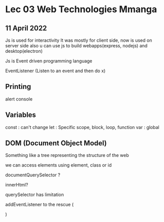 # Lec 03 Web Technologies Mmanga
## 11 April 2022

Js is used for interactivity
It was mostly for client side, now is used on server side also
u can use js to build webapps(express, nodejs) and desktop(electron)

Js is Event driven programming language

EventListener (Listen to an event and then do x)


Printing
--------
alert
console

Variables
---------
const : can't change
let : Specific scope, block, loop, function
var : global

DOM (Document Object Model)
--------------------------
Something like a tree representing the structure of the web

we can access elements using element, class or id

documentQuerySelector ?

innerHtml?

querySelector has limitation

addEventListener to the rescue (
    
)
